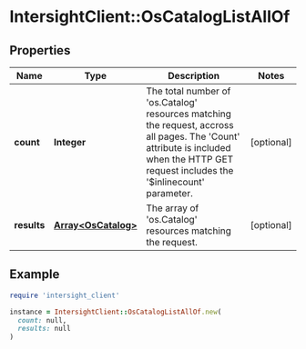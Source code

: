 # IntersightClient::OsCatalogListAllOf

## Properties

| Name | Type | Description | Notes |
| ---- | ---- | ----------- | ----- |
| **count** | **Integer** | The total number of &#39;os.Catalog&#39; resources matching the request, accross all pages. The &#39;Count&#39; attribute is included when the HTTP GET request includes the &#39;$inlinecount&#39; parameter. | [optional] |
| **results** | [**Array&lt;OsCatalog&gt;**](OsCatalog.md) | The array of &#39;os.Catalog&#39; resources matching the request. | [optional] |

## Example

```ruby
require 'intersight_client'

instance = IntersightClient::OsCatalogListAllOf.new(
  count: null,
  results: null
)
```

